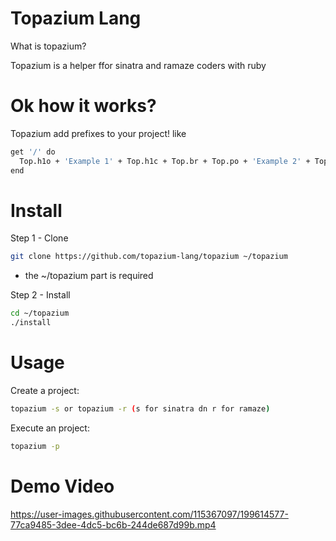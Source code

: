 # Topazium Lang
What is topazium?

Topazium is a helper ffor sinatra and ramaze coders with ruby

# Ok how it works?

Topazium add prefixes to your project! like
```sh
get '/' do
  Top.h1o + 'Example 1' + Top.h1c + Top.br + Top.po + 'Example 2' + Top.pc
end
```

# Install
Step 1 - Clone
```sh
git clone https://github.com/topazium-lang/topazium ~/topazium
```
* the ~/topazium part is required

Step 2 - Install
```sh
cd ~/topazium
./install
```

# Usage
Create a project:
```sh
topazium -s or topazium -r (s for sinatra dn r for ramaze)
```

Execute an project:
```sh
topazium -p
```

# Demo Video


https://user-images.githubusercontent.com/115367097/199614577-77ca9485-3dee-4dc5-bc6b-244de687d99b.mp4

